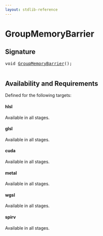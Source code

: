 ```yaml
---
layout: stdlib-reference
---
```


# GroupMemoryBarrier

## Signature 

<pre>
<span class="code_keyword">void</span> <a href="/stdlib-reference/global-decls/GroupMemoryBarrier">GroupMemoryBarrier</a>();

</pre>

## Availability and Requirements

Defined for the following targets:

#### hlsl
Available in all stages.

#### glsl
Available in all stages.

#### cuda
Available in all stages.

#### metal
Available in all stages.

#### wgsl
Available in all stages.

#### spirv
Available in all stages.



